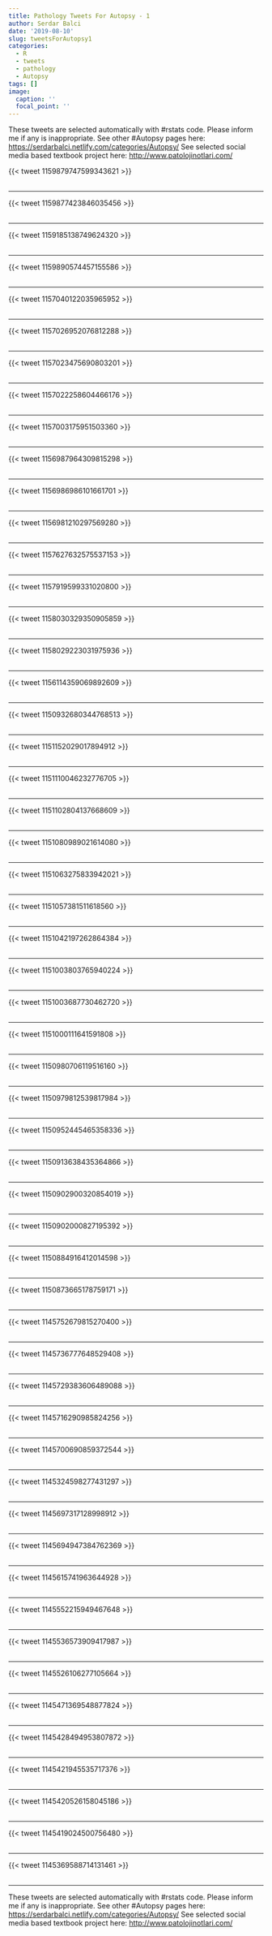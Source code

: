 ```yaml
---
title: Pathology Tweets For Autopsy - 1
author: Serdar Balci
date: '2019-08-10'
slug: tweetsForAutopsy1
categories:
  - R
  - tweets
  - pathology
  - Autopsy
tags: []
image:
  caption: ''
  focal_point: ''
---
```



These tweets are selected automatically with #rstats code. Please inform me if any is inappropriate.
See other #Autopsy pages here: https://serdarbalci.netlify.com/categories/Autopsy/ 
See selected social media based textbook project here: http://www.patolojinotlari.com/

{{< tweet 1159879747599343621 >}}
<br>
<br>
<hr>
{{< tweet 1159877423846035456 >}}
<br>
<br>
<hr>
{{< tweet 1159185138749624320 >}}
<br>
<br>
<hr>
{{< tweet 1159890574457155586 >}}
<br>
<br>
<hr>
{{< tweet 1157040122035965952 >}}
<br>
<br>
<hr>
{{< tweet 1157026952076812288 >}}
<br>
<br>
<hr>
{{< tweet 1157023475690803201 >}}
<br>
<br>
<hr>
{{< tweet 1157022258604466176 >}}
<br>
<br>
<hr>
{{< tweet 1157003175951503360 >}}
<br>
<br>
<hr>
{{< tweet 1156987964309815298 >}}
<br>
<br>
<hr>
{{< tweet 1156986986101661701 >}}
<br>
<br>
<hr>
{{< tweet 1156981210297569280 >}}
<br>
<br>
<hr>
{{< tweet 1157627632575537153 >}}
<br>
<br>
<hr>
{{< tweet 1157919599331020800 >}}
<br>
<br>
<hr>
{{< tweet 1158030329350905859 >}}
<br>
<br>
<hr>
{{< tweet 1158029223031975936 >}}
<br>
<br>
<hr>
{{< tweet 1156114359069892609 >}}
<br>
<br>
<hr>
{{< tweet 1150932680344768513 >}}
<br>
<br>
<hr>
{{< tweet 1151152029017894912 >}}
<br>
<br>
<hr>
{{< tweet 1151110046232776705 >}}
<br>
<br>
<hr>
{{< tweet 1151102804137668609 >}}
<br>
<br>
<hr>
{{< tweet 1151080989021614080 >}}
<br>
<br>
<hr>
{{< tweet 1151063275833942021 >}}
<br>
<br>
<hr>
{{< tweet 1151057381511618560 >}}
<br>
<br>
<hr>
{{< tweet 1151042197262864384 >}}
<br>
<br>
<hr>
{{< tweet 1151003803765940224 >}}
<br>
<br>
<hr>
{{< tweet 1151003687730462720 >}}
<br>
<br>
<hr>
{{< tweet 1151000111641591808 >}}
<br>
<br>
<hr>
{{< tweet 1150980706119516160 >}}
<br>
<br>
<hr>
{{< tweet 1150979812539817984 >}}
<br>
<br>
<hr>
{{< tweet 1150952445465358336 >}}
<br>
<br>
<hr>
{{< tweet 1150913638435364866 >}}
<br>
<br>
<hr>
{{< tweet 1150902900320854019 >}}
<br>
<br>
<hr>
{{< tweet 1150902000827195392 >}}
<br>
<br>
<hr>
{{< tweet 1150884916412014598 >}}
<br>
<br>
<hr>
{{< tweet 1150873665178759171 >}}
<br>
<br>
<hr>
{{< tweet 1145752679815270400 >}}
<br>
<br>
<hr>
{{< tweet 1145736777648529408 >}}
<br>
<br>
<hr>
{{< tweet 1145729383606489088 >}}
<br>
<br>
<hr>
{{< tweet 1145716290985824256 >}}
<br>
<br>
<hr>
{{< tweet 1145700690859372544 >}}
<br>
<br>
<hr>
{{< tweet 1145324598277431297 >}}
<br>
<br>
<hr>
{{< tweet 1145697317128998912 >}}
<br>
<br>
<hr>
{{< tweet 1145694947384762369 >}}
<br>
<br>
<hr>
{{< tweet 1145615741963644928 >}}
<br>
<br>
<hr>
{{< tweet 1145552215949467648 >}}
<br>
<br>
<hr>
{{< tweet 1145536573909417987 >}}
<br>
<br>
<hr>
{{< tweet 1145526106277105664 >}}
<br>
<br>
<hr>
{{< tweet 1145471369548877824 >}}
<br>
<br>
<hr>
{{< tweet 1145428494953807872 >}}
<br>
<br>
<hr>
{{< tweet 1145421945535717376 >}}
<br>
<br>
<hr>
{{< tweet 1145420526158045186 >}}
<br>
<br>
<hr>
{{< tweet 1145419024500756480 >}}
<br>
<br>
<hr>
{{< tweet 1145369588714131461 >}}
<br>
<br>
<hr>


These tweets are selected automatically with #rstats code. Please inform me if any is inappropriate.
See other #Autopsy pages here: https://serdarbalci.netlify.com/categories/Autopsy/ 
See selected social media based textbook project here: http://www.patolojinotlari.com/
